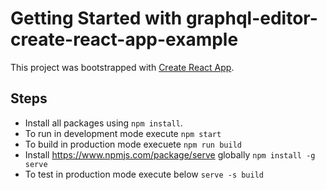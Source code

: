 # Getting Started with graphql-editor-create-react-app-example

This project was bootstrapped with [Create React App](https://github.com/facebook/create-react-app).

## Steps
- Install all packages using `npm install`.
- To run in development mode execute `npm start`
- To build in production mode execuete `npm run build`
- Install https://www.npmjs.com/package/serve globally 
	`npm install -g serve`
- To test in production mode execute below
	`serve -s build`
	
